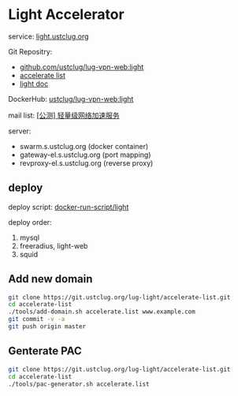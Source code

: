 # Light Accelerator

service: [light.ustclug.org](https://light.ustclug.org)

Git Repositry: 

* [github.com/ustclug/lug-vpn-web:light](https://github.com/ustclug/lug-vpn-web/tree/light)
* [accelerate list](https://git.ustclug.org/lug-light/accelerate-list)
* [light doc](https://git.ustclug.org/lug-light/light-doc)

DockerHub: [ustclug/lug-vpn-web:light](https://hub.docker.com/r/ustclug/lug-vpn-web/)

mail list: [[公测] 轻量级网络加速服务](https://groups.google.com/forum/#!topic/ustc_lug/EZAL7OdJa_E)

server:

* swarm.s.ustclug.org (docker container)
* gateway-el.s.ustclug.org (port mapping)
* revproxy-el.s.ustclug.org (reverse proxy)

## deploy

deploy script: [docker-run-script/light](https://git.ustclug.org/ustclug/docker-run-script/tree/master/light)

deploy order:

1. mysql
2. freeradius, light-web
3. squid

## Add new domain

```sh
git clone https://git.ustclug.org/lug-light/accelerate-list.git
cd accelerate-list
./tools/add-domain.sh accelerate.list www.example.com
git commit -v -a
git push origin master
```

## Genterate PAC

```sh
git clone https://git.ustclug.org/lug-light/accelerate-list.git
cd accelerate-list
./tools/pac-generator.sh accelerate.list
```

